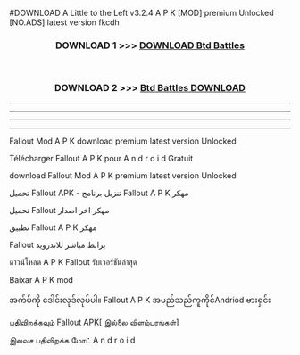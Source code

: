 #DOWNLOAD A Little to the Left v3.2.4 A P K [MOD] premium Unlocked [NO.ADS] latest version fkcdh 



<div align="center">

<h3>DOWNLOAD 1 >>> <a href="https://getmod1.web.app/?judule=Btd Battles">DOWNLOAD Btd Battles</a></h3><br>

<h3>DOWNLOAD 2 >>> <a href="https://getmod1.web.app/?judule=Btd Battles">Btd Battles DOWNLOAD </a></h3>

</div>


----------------------------------------------------------

----------------------------------------------------------

----------------------------------------------------------

----------------------------------------------------------


Fallout  Mod A P K download premium latest version Unlocked

Télécharger  Fallout  A P K pour A n d r o i d Gratuit

download Fallout  Mod A P K premium latest version Unlocked

تحميل Fallout  APK - تنزيل برنامج Fallout  A P K مهكر

تحميل Fallout  مهكر اخر اصدار

تطبيق Fallout  A P K مهكر

Fallout  برابط مباشر للاندرويد

ดาวน์โหลด A P K Fallout  รับเวอร์ชันล่าสุด

Baixar A P K mod

အက်ပ်ကို ဒေါင်းလုဒ်လုပ်ပါ။ Fallout  A P K အမည်သည်ကူကိုင်Andriod ဗားရှင်း

பதிவிறக்கவும் Fallout  APK[ இல்லை விளம்பரங்கள்] 
 
இலவச பதிவிறக்க மோட் A n d r o i d



